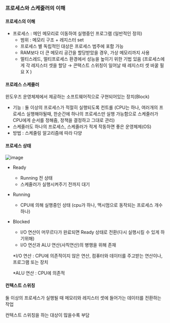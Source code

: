 ### 프로세스와 스케줄러의 이해

#### 프로세스의 이해

- 프로세스 : 메인 메모리로 이동하여 실행중인 프로그램 (일반적인 정의)
  - 범위 : 메모리 구조 + 레지스터 set
  - 프로세스 별 독립적인 대상은 프로세스 범주에 포함 가능
  - RAM보다 더 큰 메모리 공간을 할당받았을 경우, 가상 메모리까지 사용
  - 멀티스레드, 멀티프로세스 환경에서 성능을 높이기 위한 기법 있음 (프로세스에게 각 레지스터 셋을 할당 → 콘택스트 스위칭이 일어날 때 레지스터 셋 바꿀 필요 X )

#### 프로레스 스케줄러

윈도우즈 운영체제에서 제공하는 소프트웨어적으로 구현되어있는 장치(Block)

- 기능 : 둘 이상의 프로세스가 적절히 실행되도록 컨트롤 (CPU는 하나, 여러개의 프로세스 실행해야될때, 한순간에 하나의 프로세스만 실행 가능함으로 스케줄러가 CPU에게 순서를 정해줌, 정책을 결정하고 그대로 관리)
- 스케줄러도 하나의 프로세스, 스케줄러가 적게 작동하면 좋은 운영체제(OS)
- 방법 : 스케줄링 알고리즘에 따라 다양

#### 프로세스 상태
![image](https://user-images.githubusercontent.com/59052290/126061772-639a00c1-a0ca-41b4-9bea-050672eb910b.png)
- Ready

  - Running 전 상태
  - 스케줄러가 실행시켜주기 전까지 대기

- Running

  - CPU에 의해 실행중인 상태 (cpu가 하나, 맥시멈으로 동작되는 프로세스 개수 하나)

- Blocked

  - I/O 연산이 머무르다가 완료되면 Ready 상태로 전환(다시 실행시킬 수 있게 하기위해)
  - I/O 연산과 ALU 연산(사칙연산)의 병행을 위해 존재

  *I/O 연산 : CPU에 의존적이지 않은 연산, 컴퓨터와 데이터를 주고받는 연산이나, 프로그램 또는 장치

  *ALU 연산 : CPU에 의존적


#### 컨텍스트 스위칭

둘 이상의 프로세스가 실행될 때 메모리와 레지스터 셋에 들어가는 데이터를 전환하는 작업

컨텍스트 스위칭을 하는 대상이 많을수록 부담

